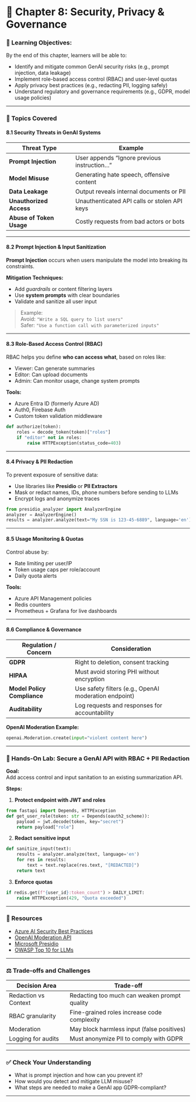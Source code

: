 # 🧩 **Chapter 8: Security, Privacy & Governance**

### 🎯 Learning Objectives:
By the end of this chapter, learners will be able to:
- Identify and mitigate common GenAI security risks (e.g., prompt injection, data leakage)
- Implement role-based access control (RBAC) and user-level quotas
- Apply privacy best practices (e.g., redacting PII, logging safely)
- Understand regulatory and governance requirements (e.g., GDPR, model usage policies)

---

### 📌 Topics Covered

#### 8.1 Security Threats in GenAI Systems

| Threat Type         | Example |
|---------------------|---------|
| **Prompt Injection** | User appends “Ignore previous instruction…” |
| **Model Misuse**    | Generating hate speech, offensive content |
| **Data Leakage**    | Output reveals internal documents or PII |
| **Unauthorized Access** | Unauthenticated API calls or stolen API keys |
| **Abuse of Token Usage** | Costly requests from bad actors or bots |

---

#### 8.2 Prompt Injection & Input Sanitization

**Prompt Injection** occurs when users manipulate the model into breaking its constraints.

**Mitigation Techniques:**
- Add *guardrails* or content filtering layers
- Use **system prompts** with clear boundaries
- Validate and sanitize all user input

> Example:  
Avoid: `"Write a SQL query to list users"`  
Safer: `"Use a function call with parameterized inputs"`

---

#### 8.3 Role-Based Access Control (RBAC)

RBAC helps you define **who can access what**, based on roles like:
- Viewer: Can generate summaries
- Editor: Can upload documents
- Admin: Can monitor usage, change system prompts

**Tools:**
- Azure Entra ID (formerly Azure AD)
- Auth0, Firebase Auth
- Custom token validation middleware

```python
def authorize(token):
    roles = decode_token(token)["roles"]
    if "editor" not in roles:
        raise HTTPException(status_code=403)
```

---

#### 8.4 Privacy & PII Redaction

To prevent exposure of sensitive data:
- Use libraries like **Presidio** or **PII Extractors**
- Mask or redact names, IDs, phone numbers before sending to LLMs
- Encrypt logs and anonymize traces

```python
from presidio_analyzer import AnalyzerEngine
analyzer = AnalyzerEngine()
results = analyzer.analyze(text="My SSN is 123-45-6889", language='en')
```

---

#### 8.5 Usage Monitoring & Quotas

Control abuse by:
- Rate limiting per user/IP
- Token usage caps per role/account
- Daily quota alerts

**Tools:**
- Azure API Management policies  
- Redis counters  
- Prometheus + Grafana for live dashboards

---

#### 8.6 Compliance & Governance

| Regulation / Concern | Consideration |
|----------------------|----------------|
| **GDPR**             | Right to deletion, consent tracking |
| **HIPAA**            | Must avoid storing PHI without encryption |
| **Model Policy Compliance** | Use safety filters (e.g., OpenAI moderation endpoint) |
| **Auditability**     | Log requests and responses for accountability |

**OpenAI Moderation Example:**
```python
openai.Moderation.create(input="violent content here")
```

---

### 🧪 Hands-On Lab: Secure a GenAI API with RBAC + PII Redaction

**Goal:**  
Add access control and input sanitation to an existing summarization API.

**Steps:**

1. **Protect endpoint with JWT and roles**
```python
from fastapi import Depends, HTTPException
def get_user_role(token: str = Depends(oauth2_scheme)):
    payload = jwt.decode(token, key="secret")
    return payload["role"]
```

2. **Redact sensitive input**
```python
def sanitize_input(text):
    results = analyzer.analyze(text, language='en')
    for res in results:
        text = text.replace(res.text, "[REDACTED]")
    return text
```

3. **Enforce quotas**
```python
if redis.get(f"{user_id}:token_count") > DAILY_LIMIT:
    raise HTTPException(429, "Quota exceeded")
```

---

### 📘 Resources

- [Azure AI Security Best Practices](https://learn.microsoft.com/en-us/security/benchmark/azure/baselines/cognitive-services-security-baseline)
- [OpenAI Moderation API](https://platform.openai.com/docs/guides/moderation)
- [Microsoft Presidio](https://microsoft.github.io/presidio/)
- [OWASP Top 10 for LLMs](https://owasp.org/www-project-top-10-for-large-language-model-applications/)

---

### ⚖️ Trade-offs and Challenges

| Decision Area      | Trade-off |
|--------------------|----------|
| Redaction vs Context | Redacting too much can weaken prompt quality |
| RBAC granularity   | Fine-grained roles increase code complexity |
| Moderation         | May block harmless input (false positives) |
| Logging for audits | Must anonymize PII to comply with GDPR |

---

### ✅ Check Your Understanding

- What is prompt injection and how can you prevent it?
- How would you detect and mitigate LLM misuse?
- What steps are needed to make a GenAI app GDPR-compliant?

---